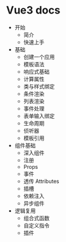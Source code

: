# Vue3 docs
- 开始
    - 简介
    - 快速上手
- 基础
    - 创建一个应用
    - 模板语法
    - 响应式基础
    - 计算属性
    - 类与样式绑定
    - 条件渲染
    - 列表渲染
    - 事件处理
    - 表单输入绑定
    - 生命周期
    - 侦听器
    - 模板引用
- 组件基础
    - 深入组件
    - 注册
    - Props
    - 事件
    - 透传 Attributes
    - 插槽
    - 依赖注入
    - 异步组件
- 逻辑复用
    - 组合式函数
    - 自定义指令
    - 插件